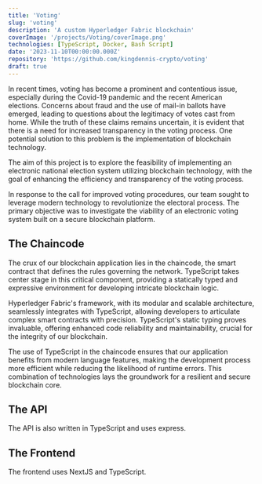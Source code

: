 ```yaml
---
title: 'Voting'
slug: 'voting'
description: 'A custom Hyperledger Fabric blockchain'
coverImage: '/projects/Voting/coverImage.png'
technologies: [TypeScript, Docker, Bash Script]
date: '2023-11-10T00:00:00.000Z'
repository: 'https://github.com/kingdennis-crypto/voting'
draft: true
---
```


In recent times, voting has become a prominent and contentious issue, especially during the Covid-19 pandemic and the recent American elections. Concerns about fraud and the use of mail-in ballots have emerged, leading to questions about the legitimacy of votes cast from home. While the truth of these claims remains uncertain, it is evident that there is a need for increased transparency in the voting process. One potential solution to this problem is the implementation of blockchain technology.

The aim of this project is to explore the feasibility of implementing an electronic national election system utilizing blockchain technology, with the goal of enhancing the efficiency and transparency of the voting process.

In response to the call for improved voting procedures, our team sought to leverage modern technology to revolutionize the electoral process. The primary objective was to investigate the viability of an electronic voting system built on a secure blockchain platform.

## The Chaincode

The crux of our blockchain application lies in the chaincode, the smart contract that defines the rules governing the network. TypeScript takes center stage in this critical component, providing a statically typed and expressive environment for developing intricate blockchain logic.

Hyperledger Fabric's framework, with its modular and scalable architecture, seamlessly integrates with TypeScript, allowing developers to articulate complex smart contracts with precision. TypeScript's static typing proves invaluable, offering enhanced code reliability and maintainability, crucial for the integrity of our blockchain.

The use of TypeScript in the chaincode ensures that our application benefits from modern language features, making the development process more efficient while reducing the likelihood of runtime errors. This combination of technologies lays the groundwork for a resilient and secure blockchain core.

## The API

The API is also written in TypeScript and uses express.

## The Frontend

The frontend uses NextJS and TypeScript.
